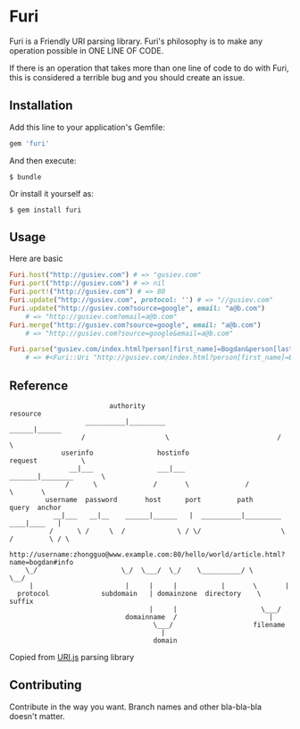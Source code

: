 # Furi

Furi is a Friendly URI parsing library.
Furi's philosophy is to make any operation possible in ONE LINE OF CODE.

If there is an operation that takes more than one line of code to do with Furi, this is considered a terrible bug and you should create an issue.

## Installation

Add this line to your application's Gemfile:

```ruby
gem 'furi'
```

And then execute:

    $ bundle

Or install it yourself as:

    $ gem install furi

## Usage

Here are basic 
``` ruby
Furi.host("http://gusiev.com") # => "gusiev.com"
Furi.port("http://gusiev.com") # => nil
Furi.port!("http://gusiev.com") # => 80
Furi.update("http://gusiev.com", protocol: '') # => "//gusiev.com"
Furi.update("http://gusiev.com?source=google", email: "a@b.com") 
    # => "http://gusiev.com?email=a@b.com"
Furi.merge("http://gusiev.com?source=google", email: "a@b.com") 
    # => "http://gusiev.com?source=google&email=a@b.com"

Furi.parse("gusiev.com/index.html?person[first_name]=Bogdan&person[last_name]=Gusiev") 
    # => #<Furi::Uri "http://gusiev.com/index.html?person[first_name]=Bogdan&person[last_name]=Gusiev"> 
```

## Reference


```
                         authority                                    resource         
                   __________|_________                             ______|______
                  /                    \                           /             \
             userinfo                hostinfo                   request           \
               __|___                ___|___                _______|________       \
              /      \              /       \              /                \       \
         username  password       host      port         path              query  anchor
           __|___   __|__    ______|______   |  __________|_________     ____|____   |
          /      \ /     \  /             \ / \/                    \   /         \ / \
   http://username:zhongguo@www.example.com:80/hello/world/article.html?name=bogdan#info
    \_/                     \_/  \___/  \_/    \__________/ \      \__/
     |                       |     |     |           |       \       |
  protocol             subdomain   | domainzone  directory    \   suffix
                                   |     |                     \___/  
                             domainname  /                       |     
                                    \___/                    filename 
                                      |                                 
                                    domain                   
```


Copied from [URI.js](http://medialize.github.io/URI.js/about-uris.html) parsing library 



## Contributing

Contribute in the way you want. Branch names and other bla-bla-bla doesn't matter.

